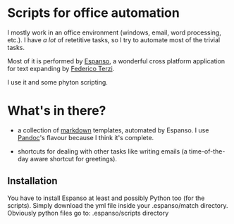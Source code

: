 # Scripts for office automation
I mostly work in an office environment (windows, email, word processing, etc.). I have *a lot* of retetitive tasks, so I try to automate most of the trivial tasks.

Most of it is performed by [Espanso](https://espanso.org/), a wonderful cross platform application for text expanding by [Federico Terzi](https://federicoterzi.com/).

I use it and some phyton scripting.

# What's in there?
* a collection of [markdown](https://daringfireball.net/projects/markdown/) templates, automated by Espanso. I use [Pandoc](https://pandoc.org/)'s flavour because I think it's complete.

* shortcuts for dealing with other tasks like writing emails (a time-of-the-day aware shortcut for greetings).

## Installation
You have to install Espanso at least and possibly Python too (for the scripts).
Simply download the yml file inside your .espanso/match directory. Obviously python files go to: .espanso/scripts directory

